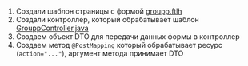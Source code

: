 #

1. Создали шаблон страницы с формой [groupp.ftlh](src%2Fmain%2Fresources%2Ftemplates%2Fgroupp.ftlh)
2. Создали контроллер, который обрабатывает шаблон [GrouppController.java](src%2Fmain%2Fjava%2Fru%2Fitis%2Flab2_10%2Fcontrollers%2FGrouppController.java)
3. Создаем объект DTO для передачи данных формы в контроллер
4. Создаем метод `@PostMapping` который обрабатывает ресурс (`action="..."`), аргумент метода принимает DTO 